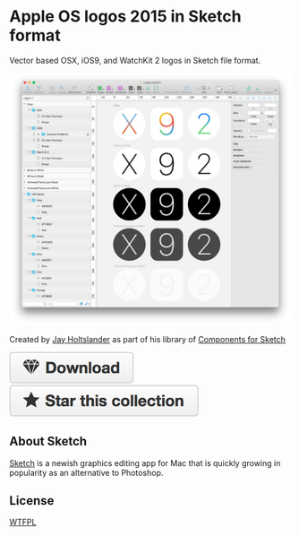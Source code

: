 Apple OS logos 2015 in Sketch format
=========================================

Vector based OSX, iOS9, and WatchKit 2 logos in Sketch file format.

![Apple OS logos 2015](preview.jpg)

Created by [Jay Holtslander](http://jay.holtslander.com) as part of his library of [Components for Sketch](https://github.com/JayHoltslander/Components-for-Sketch)

[![Download](../../btn-download.png)](https://github.com/JayHoltslander/Components-for-Sketch/raw/master/Apple-OS-Logos-2015/Apple-OS-Logos-2015.sketch) [![Star](../../btn-star.png)](../../../../)

About Sketch
------------

[Sketch](http://bohemiancoding.com/sketch/) is a newish graphics editing app for Mac that is quickly growing in popularity as an alternative to Photoshop. 


License
------------
[WTFPL](http://www.wtfpl.net/)